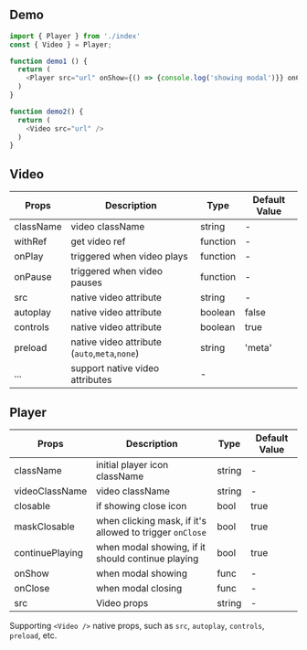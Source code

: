 
## Demo

```javascript
import { Player } from './index'
const { Video } = Player;

function demo1 () {
  return (
    <Player src="url" onShow={() => {console.log('showing modal')}} onClose={() => {console.log('hiding modal')}} />
  )
}

function demo2() {
  return (
    <Video src="url" />
  )
}
```

## Video

| Props | Description | Type | Default Value |
| ----- | ----- | ----- | ----- |
| className | video className | string | - |
| withRef | get video ref | function | - |
| onPlay | triggered when video plays | function | - |
| onPause | triggered when video pauses | function | - |
| src | native video attribute | string | - |
| autoplay | native video attribute | boolean | false |
| controls | native video attribute | boolean | true |
| preload | native video attribute (`auto`,`meta`,`none`) | string | 'meta' |
| ... | support native video attributes | - |

## Player

| Props | Description | Type | Default Value |
| ----- | ----- | ----- | ----- |
| className | initial player icon className | string | - |
| videoClassName | video className | string | - |
| closable | if showing close icon | bool | true |
| maskClosable | when clicking mask, if it's allowed to trigger `onClose` | bool | true |
| continuePlaying | when modal showing, if it should continue playing | bool | true |
| onShow | when modal showing | func | - |
| onClose | when modal closing | func | - |
| src | Video props | string | - |

Supporting `<Video />` native props, such as `src`, `autoplay`, `controls`, `preload`, etc.
